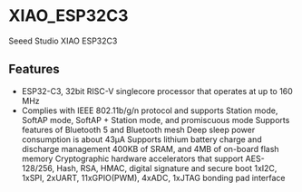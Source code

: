 # XIAO_ESP32C3
Seeed Studio XIAO ESP32C3

## Features ##
* ESP32-C3, 32­bit RISC­-V single­core processor that operates at up to 160 MHz
* Complies with IEEE 802.11b/g/n protocol and supports Station mode, SoftAP mode, SoftAP + Station mode, and promiscuous mode
Supports features of Bluetooth 5 and Bluetooth mesh
Deep sleep power consumption is about 43μA
Supports lithium battery charge and discharge management
400KB of SRAM, and 4MB of on-board flash memory
Cryptographic hardware accelerators that support AES-128/256, Hash, RSA, HMAC, digital signature and secure boot
1xI2C, 1xSPI, 2xUART, 11xGPIO(PWM), 4xADC, 1xJTAG bonding pad interface
